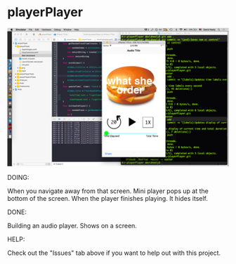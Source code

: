 # playerPlayer

![Image of current state of player](https://github.com/davidkneely/playerPlayer/blob/master/playerPlayer/screenshot.png
 "Screenshot of playerPlayer")

DOING:

When you navigate away from that screen.
Mini player pops up at the bottom of the screen.
When the player finishes playing. It hides itself.

DONE:

Building an audio player. 
Shows on a screen.

HELP:

Check out the "Issues" tab above if you want to help out with this project.
